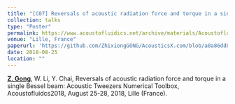 ```yaml
---
title: "[C07] Reversals of acoustic radiation force and torque in a single Bessel beam: Acoustic Tweezers Numerical Toolbox"
collection: talks
type: "Poster"
permalink: https://www.acoustofluidics.net/archive/materials/Acoustofluidics_2018_Materials.pdf
venue: "Lille, France"
paperurl: 'https://github.com/ZhixiongGONG/AcousticsX.com/blob/a0a86dd8e7d2e9d318b7b19293e48af8cc15c409/files/Gong_poster_C07.pdf'
date: 2018-08-25
location: ""
---
```


<u><b>Z. Gong</b></u>, W. Li, Y. Chai, Reversals of acoustic radiation force and torque in a single Bessel beam: Acoustic Tweezers Numerical Toolbox, Acoustofluidcs2018, August 25-28, 2018, Lille (France).
